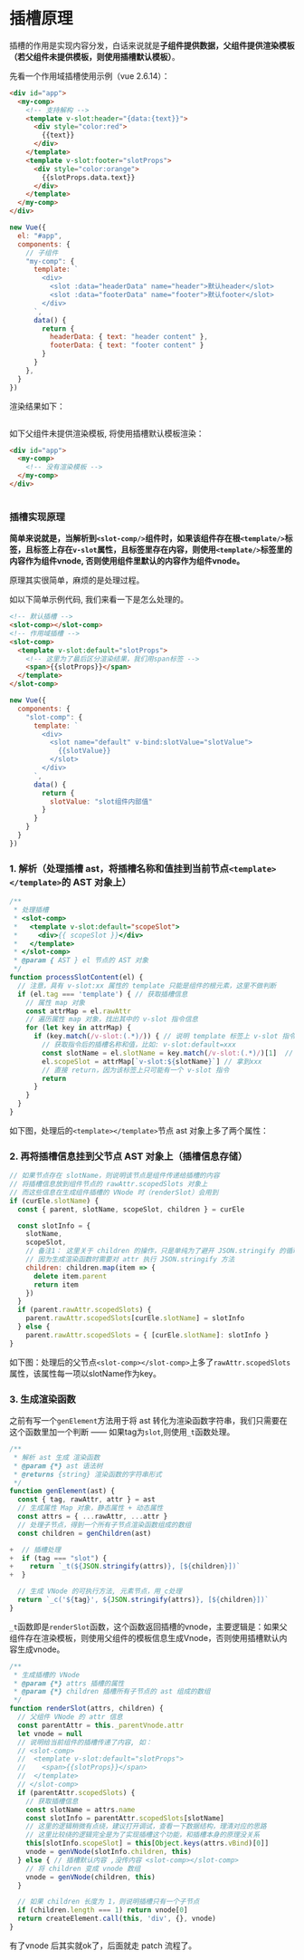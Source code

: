 # 插槽原理

插槽的作用是实现内容分发，白话来说就是**子组件提供数据，父组件提供渲染模板（若父组件未提供模板，则使用插槽默认模板）**。

先看一个作用域插槽使用示例（vue 2.6.14）：

```html 
<div id="app">
  <my-comp>
    <!-- 支持解构 -->
    <template v-slot:header="{data:{text}}">
      <div style="color:red">
        {{text}}  
      </div>
    </template>
    <template v-slot:footer="slotProps">
      <div style="color:orange">
        {{slotProps.data.text}} 
      </div>
    </template>
  </my-comp>
</div>
```
```js
new Vue({
  el: "#app",
  components: {
    // 子组件
    "my-comp": {
      template: `
        <div>
          <slot :data="headerData" name="header">默认header</slot>
          <slot :data="footerData" name="footer">默认footer</slot>
        </div>
      `,
      data() {
        return {
          headerData: { text: "header content" },
          footerData: { text: "footer content" }
        }
      }
    },
  }
})
```
渲染结果如下：

<img :src="$withBase('/imgs/myvue/vue2-slot.jpg')" style="display:block; margin:0 auto;">

如下父组件未提供渲染模板, 将使用插槽默认模板渲染：
```html
<div id="app">
  <my-comp>
    <!-- 没有渲染模板 -->
  </my-comp>
</div>
```
<img :src="$withBase('/imgs/myvue/vue2-slot-default.jpg')" style="display:block; margin:0 auto;">


### 插槽实现原理

**简单来说就是，当解析到`<slot-comp/>`组件时，如果该组件存在根`<template/>`标签，且标签上存在`v-slot`属性，且标签里存在内容，则使用`<template/>`标签里的内容作为组件vnode, 否则使用组件里默认的内容作为组件vnode。**

原理其实很简单，麻烦的是处理过程。

如以下简单示例代码, 我们来看一下是怎么处理的。
```html
<!-- 默认插槽 -->
<slot-comp></slot-comp>
<!-- 作用域插槽 -->
<slot-comp>
  <template v-slot:default="slotProps">
    <!-- 这里为了最后区分渲染结果，我们用span标签 -->
    <span>{{slotProps}}</span>  
  </template>
</slot-comp>
```
```js
new Vue({
  components: {
    "slot-comp": {
      template: `
        <div>
          <slot name="default" v-bind:slotValue="slotValue">
            {{slotValue}}
          </slot>
        </div>
      `,
      data() {
        return {
          slotValue: "slot组件内部值"
        }
      }
    }
  }
})
```


### 1. 解析（处理插槽 ast，将插槽名称和值挂到当前节点`<template></template>`的 AST 对象上）

```js
/**
 * 处理插槽
 * <slot-comp>
 *   <template v-slot:default="scopeSlot">
 *     <div>{{ scopeSlot }}</div>
 *   </template>
 * </slot-comp>
 * @param { AST } el 节点的 AST 对象
 */
function processSlotContent(el) {
  // 注意，具有 v-slot:xx 属性的 template 只能是组件的根元素，这里不做判断
  if (el.tag === 'template') { // 获取插槽信息
    // 属性 map 对象
    const attrMap = el.rawAttr
    // 遍历属性 map 对象，找出其中的 v-slot 指令信息
    for (let key in attrMap) {
      if (key.match(/v-slot:(.*)/)) { // 说明 template 标签上 v-slot 指令
        // 获取指令后的插槽名称和值，比如: v-slot:default=xxx
        const slotName = el.slotName = key.match(/v-slot:(.*)/)[1]  // 拿到defalut
        el.scopeSlot = attrMap[`v-slot:${slotName}`] // 拿到xxx
        // 直接 return，因为该标签上只可能有一个 v-slot 指令
        return
      }
    }
  }
}
```
如下图，处理后的`<template></template>`节点 ast 对象上多了两个属性：
<img :src="$withBase('/imgs/myvue/vue2-slot-template-ast.jpg')" style="display:block; margin:0 auto;">


### 2. 再将插槽信息挂到父节点 AST 对象上（插槽信息存储）
```js
// 如果节点存在 slotName，则说明该节点是组件传递给插槽的内容
// 将插槽信息放到组件节点的 rawAttr.scopedSlots 对象上
// 而这些信息在生成组件插槽的 VNode 时（renderSlot）会用到
if (curEle.slotName) {
  const { parent, slotName, scopeSlot, children } = curEle

  const slotInfo = {
    slotName,
    scopeSlot,
    // 备注1： 这里关于 children 的操作，只是单纯为了避开 JSON.stringify 的循环引用问题
    // 因为生成渲染函数时需要对 attr 执行 JSON.stringify 方法
    children: children.map(item => {
      delete item.parent
      return item
    })
  }
  if (parent.rawAttr.scopedSlots) {
    parent.rawAttr.scopedSlots[curEle.slotName] = slotInfo
  } else {
    parent.rawAttr.scopedSlots = { [curEle.slotName]: slotInfo }
}
```
如下图：处理后的父节点`<slot-comp></slot-comp>`上多了`rawAttr.scopedSlots`属性，该属性每一项以slotName作为key。
<img :src="$withBase('/imgs/myvue/vue2-slot-parent-ast.jpg')" style="display:block; margin:0 auto;">

### 3. 生成渲染函数

之前有写一个`genElement`方法用于将 ast 转化为渲染函数字符串，我们只需要在这个函数里加一个判断 —— 如果tag为`slot`,则使用`_t`函数处理。
```js 
/**
 * 解析 ast 生成 渲染函数
 * @param {*} ast 语法树 
 * @returns {string} 渲染函数的字符串形式
 */
function genElement(ast) {
  const { tag, rawAttr, attr } = ast
  // 生成属性 Map 对象，静态属性 + 动态属性
  const attrs = { ...rawAttr, ...attr }
  // 处理子节点，得到一个所有子节点渲染函数组成的数组
  const children = genChildren(ast)

+  // 插槽处理
+  if (tag === "slot") {
+    return `_t(${JSON.stringify(attrs)}, [${children}])`
+  }

  // 生成 VNode 的可执行方法, 元素节点，用_c处理
  return `_c('${tag}', ${JSON.stringify(attrs)}, [${children}])`
}
```

`_t`函数即是`renderSlot`函数，这个函数返回插槽的vnode，主要逻辑是：如果父组件存在渲染模板，则使用父组件的模板信息生成Vnode，否则使用插槽默认内容生成vnode。
```js
/**
 * 生成插槽的 VNode
 * @param {*} attrs 插槽的属性
 * @param {*} children 插槽所有子节点的 ast 组成的数组
 */
function renderSlot(attrs, children) {
  // 父组件 VNode 的 attr 信息
  const parentAttr = this._parentVnode.attr
  let vnode = null
  // 说明给当前组件的插槽传递了内容, 如：
  // <slot-comp>
  //  <template v-slot:default="slotProps">
  //    <span>{{slotProps}}</span>
  //  </template>
  // </slot-comp>
  if (parentAttr.scopedSlots) {
    // 获取插槽信息
    const slotName = attrs.name
    const slotInfo = parentAttr.scopedSlots[slotName]
    // 这里的逻辑稍微有点绕，建议打开调试，查看一下数据结构，理清对应的思路
    // 这里比较绕的逻辑完全是为了实现插槽这个功能，和插槽本身的原理没关系
    this[slotInfo.scopeSlot] = this[Object.keys(attrs.vBind)[0]]
    vnode = genVNode(slotInfo.children, this)
  } else { // 插槽默认内容 ,没传内容 <slot-comp></slot-comp>
    // 将 children 变成 vnode 数组
    vnode = genVNode(children, this)
  }

  // 如果 children 长度为 1，则说明插槽只有一个子节点
  if (children.length === 1) return vnode[0]
  return createElement.call(this, 'div', {}, vnode)
}

```

有了vnode 后其实就ok了，后面就走 patch 流程了。